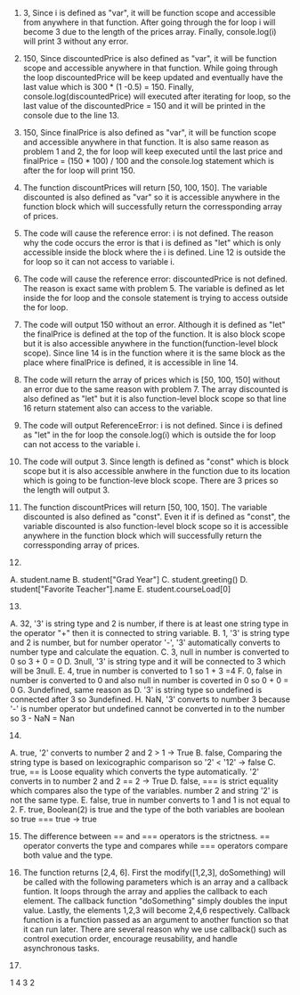 1. 3, Since i is defined as "var", it will be function scope and accessible from anywhere in that function. After going through the for loop i will become 3 due to the length of the prices array. Finally, console.log(i) will print 3 without any error.

2. 150, Since discountedPrice is also defined as "var", it will be function scope and accessible anywhere in that function. While going through the loop discountedPrice will be keep updated and eventually have the last value which is 300 * (1 -0.5) = 150. Finally, console.log(discountedPrice) will executed after iterating for loop, so the last value of the discountedPrice = 150 and it will be printed in the console due to the line 13.

3. 150, Since finalPrice is also defined as "var", it will be function scope and accessible anywhere in that function. It is also same reason as problem 1 and 2, the for loop will keep executed until the last price and finalPrice = (150 * 100) / 100 and the console.log statement which is after the for loop will print 150.

4. The function discountPrices will return [50, 100, 150]. The variable discounted is also defined as "var" so it is accessible anywhere in the function block which will successfully return the corressponding array of prices.

5. The code will cause the reference error: i is not defined. The reason why the code occurs the error is that i is defined as "let" which is only accessible inside the block where the i is defined. Line  12 is outside  the for loop so it can not access to variable i.

6. The code will cause the reference error: discountedPrice is not defined. The reason is exact same with problem 5. The variable is defined as let inside the for loop and the console statement is trying to access outside the for loop.

7. The code will output 150 without an error. Although it is defined as "let" the finalPrice is defined at the top of the function. It is also block scope but it is also accessible anywhere in the function(function-level block scope). Since line 14 is in the function where it is the same block as the place where finalPrice is defined, it is accessible in line 14.

8. The code will return the array of prices which is [50, 100, 150] without an error due to the same reason with problem 7. The array discounted is also defined as "let" but it is also function-level block scope so that line 16 return statement also can access to the variable.

9. The code will output ReferenceError: i is not defined. Since i is defined as "let" in the for loop the console.log(i) which is outside the for loop can not access to the variable i.

10. The code will output 3. Since length is defined as "const" which is block scope but it is also accessible anwhere in the function due to its location which is going to be function-leve block scope. There are 3 prices so the length will output 3.

11. The function discountPrices will return [50, 100, 150]. The variable discounted is also defined as "const". Even it if is defined as "const", the variable discounted is also function-level block scope so it is accessible anywhere in the function block which will successfully return the corressponding array of prices.

12. 
A. student.name
B. student["Grad Year"]
C. student.greeting()
D. student["Favorite Teacher"].name
E. student.courseLoad[0]

13. 
A. 32, '3' is string type and 2 is number, if there is at least one string type in the operator "+" then it is connected to string variable.
B. 1, '3' is string type and 2 is number, but for number operator '-', '3' automatically converts to number type and calculate the equation.
C. 3, null in number is converted to 0 so 3 + 0 = 0
D. 3null, '3' is string type and it will be connected to 3 which will be 3null.
E. 4, true in number is converted to 1 so 1 + 3 =4
F. 0, false in number is converted to 0 and also null in number is coverted in 0 so 0 + 0 = 0
G. 3undefined, same reason as D. '3' is string type so undefined is connected after 3 so 3undefined.
H. NaN, '3' converts to number 3 because '-' is number operator but undefined cannot be converted in to the number so 3 - NaN = Nan

14. 
A. true, '2' converts to number 2 and 2 > 1 -> True
B. false, Comparing the string type is based on lexicographic comparison so '2' < '12' -> false
C. true, == is Loose equality which converts the type automatically. '2' converts in to number 2 and 2 == 2 -> True
D. false, === is strict equality which compares also the type of the variables. number 2 and string '2' is not the same type. 
E. false, true in number converts to 1 and 1 is not equal to 2.
F. true, Boolean(2) is true and the type of the both variables are boolean so true === true -> true

15. The difference between == and === operators is the strictness. == operator converts the type and compares while === operators compare both value and the type.

17. The function returns [2,4,  6]. First the modify([1,2,3], doSomething) will be called with the following parameters which is an array and a callback funtion. It loops through the array and applies the callback to each element. The callback function "doSomething" simply doubles the input value. Lastly, the elements 1,2,3 will become 2,4,6 respectively.
Callback function is a function passed as an argument to another function so that it can run later. There are several reason why we use callback() such as control execution order, encourage reusability, and handle asynchronous tasks.

19. 
1
4
3
2
